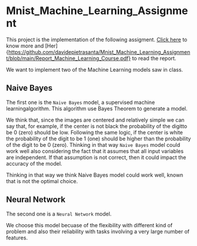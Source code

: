 # Mnist_Machine_Learning_Assignment

This project is the implementation of the following assigment. [Click here](https://github.com/davidepietrasanta/Mnist_Machine_Learning_Assignment/blob/main/Intro%20Lab%20Machine%20Learning.pdf) to know more and [Her]{https://github.com/davidepietrasanta/Mnist_Machine_Learning_Assignment/blob/main/Report_Machine_Learning_Course.pdf} to read the report.

We want to implement two of the Machine Learning models saw in class.
## Naive Bayes
The first one is the `Naive Bayes` model, a supervised machine learningalgorithm. This algorithm use Bayes Theorem to generate a model.

We think that, since the images are centered and relatively simple we can say that, for example, if the center is not black the probability of the digitto be 0 (zero) should be low. Following the same logic, if the center is white the probability of the digit to be 1 (one) should be higher than the probability of the digit to be 0 (zero). Thinking in that way `Naive Bayes` model could work well also considering the fact that it assumes that all input variables are independent. If that assumption is not correct, then it could impact the accuracy of the model.

Thinking in that way we think Naive Bayes model could work well, known that is not the optimal choice.

## Neural Network
The second one is a `Neural Network` model.

We choose this model becuase of the flexibility with different kind of problem and also their reliability with tasks involving a very large number of features. 
